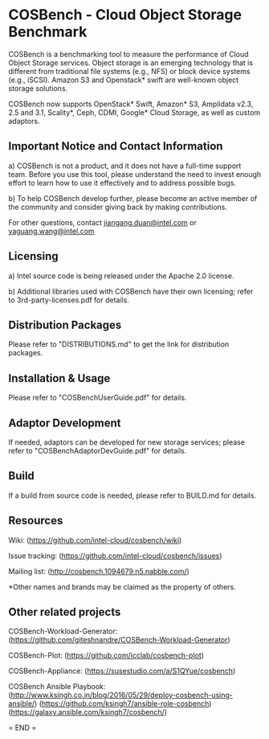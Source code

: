COSBench - Cloud Object Storage Benchmark
=========================================

COSBench is a benchmarking tool to measure the performance of Cloud Object Storage services. Object storage is an 
emerging technology that is different from traditional file systems (e.g., NFS) or block device systems (e.g., iSCSI).
Amazon S3 and Openstack* swift are well-known object storage solutions.

COSBench now supports OpenStack* Swift, Amazon* S3, Amplidata v2.3, 2.5 and 3.1, Scality*, Ceph, CDMI, Google* Cloud Storage, as well as custom adaptors.


Important Notice and Contact Information
----------------------------------------

a) COSBench is not a product, and it does not have a full-time support team. Before you use this tool, please understand 
the need to invest enough effort to learn how to use it effectively and to address possible bugs.

b) To help COSBench develop further, please become an active member of the community and consider giving back by making 
contributions.

For other questions, contact jiangang.duan@intel.com or yaguang.wang@intel.com


Licensing
---------

a) Intel source code is being released under the Apache 2.0 license.

b) Additional libraries used with COSBench have their own licensing; refer to 3rd-party-licenses.pdf for details.


Distribution Packages
---------------------

Please refer to "DISTRIBUTIONS.md" to get the link for distribution packages.


Installation & Usage
--------------------

Please refer to "COSBenchUserGuide.pdf" for details.


Adaptor Development
-------------------
If needed, adaptors can be developed for new storage services; please refer to "COSBenchAdaptorDevGuide.pdf" for details.


Build
-----
If a build from source code is needed, please refer to BUILD.md for details.


Resources
---------

Wiki: (https://github.com/intel-cloud/cosbench/wiki)

Issue tracking: (https://github.com/intel-cloud/cosbench/issues)

Mailing list: (http://cosbench.1094679.n5.nabble.com/)


*Other names and brands may be claimed as the property of others.


Other related projects
----------------------
COSBench-Workload-Generator: (https://github.com/giteshnandre/COSBench-Workload-Generator)

COSBench-Plot: (https://github.com/icclab/cosbench-plot)

COSBench-Appliance: (https://susestudio.com/a/S1QYue/cosbench)

COSBench Ansible Playbook: 
	(http://www.ksingh.co.in/blog/2016/05/29/deploy-cosbench-using-ansible/)
	(https://github.com/ksingh7/ansible-role-cosbench)
	(https://galaxy.ansible.com/ksingh7/cosbench/)


= END =
